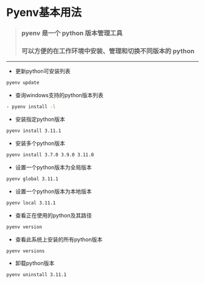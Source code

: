 # Pyenv基本用法
> ### pyenv 是一个 python 版本管理工具
> ### 可以方便的在工作环境中安装、管理和切换不同版本的 python
***
- 更新python可安装列表
```bash
pyenv update
```
- 查询windows支持的python版本列表
```bash
- pyenv install -l
```
- 安装指定python版本
```bash
pyenv install 3.11.1
```
- 安装多个python版本
```bash
pyenv install 3.7.0 3.9.0 3.11.0 
```
- 设置一个python版本为全局版本
```bash
pyenv global 3.11.1
```
- 设置一个python版本为本地版本
```bash
pyenv local 3.11.1
```
- 查看正在使用的python及其路径
```bash
pyenv version
```
- 查看此系统上安装的所有python版本
```bash
pyenv versions
```
- 卸载python版本
```bash
pyenv uninstall 3.11.1
```